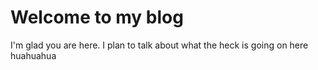 # Welcome to my blog

I'm glad you are here. I plan to talk about what the heck is going on here huahuahua
